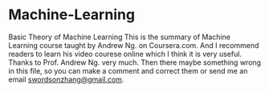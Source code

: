# Machine-Learning
Basic Theory of Machine Learning
This is the summary of Machine Learning course taught by Andrew Ng. on Coursera.com. And I recommend readers to learn his video courese online which I think it is very useful. Thanks to Prof. Andrew Ng. very much.
Then there maybe something wrong in this file, so you can make a comment and correct them or send me an email swordsonzhang@gmail.com. 
